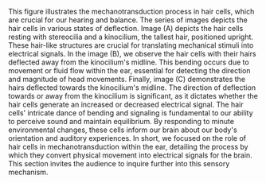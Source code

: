 This figure illustrates the mechanotransduction process in hair cells, which are crucial for our hearing and balance. The series of images depicts the hair cells in various states of deflection.
Image (A) depicts the hair cells resting with stereocilia and a kinocilium, the tallest hair, positioned upright. These hair-like structures are crucial for translating mechanical stimuli into electrical signals.
In the image (B), we observe the hair cells with their hairs deflected away from the kinocilium's midline. This bending occurs due to movement or fluid flow within the ear, essential for detecting the direction and magnitude of head movements.
Finally, image (C) demonstrates the hairs deflected towards the kinocilium's midline. The direction of deflection towards or away from the kinocilium is significant, as it dictates whether the hair cells generate an increased or decreased electrical signal.
The hair cells' intricate dance of bending and signaling is fundamental to our ability to perceive sound and maintain equilibrium. By responding to minute environmental changes, these cells inform our brain about our body's orientation and auditory experiences.
In short, we focused on the role of hair cells in mechanotransduction within the ear, detailing the process by which they convert physical movement into electrical signals for the brain. This section invites the audience to inquire further into this sensory mechanism.